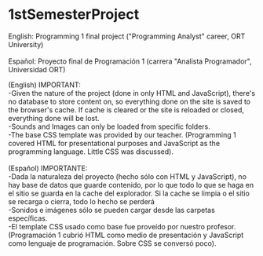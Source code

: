 # 1stSemesterProject
English: Programming 1 final project ("Programming Analyst" career, ORT University) <br> <br> Español: Proyecto final de Programación 1 (carrera "Analista Programador", Universidad ORT)


(English) IMPORTANT:<br>
-Given the nature of the project (done in only HTML and JavaScript), there's no database to store content on, so everything done on the site is saved to the browser's cache. If cache is cleared or the site is reloaded or closed, everything done will be lost.<br>
-Sounds and Images can only be loaded from specific folders.<br>
-The base CSS template was provided by our teacher. (Programming 1 covered HTML for presentational purposes and JavaScript as the programming language. Little CSS was discussed).
<br><br>
(Español) IMPORTANTE:<br>
-Dada la naturaleza del proyecto (hecho sólo con HTML y JavaScript), no hay base de datos que guarde contenido, por lo que todo lo que se haga en el sitio se guarda en la cache del explorador. Si la cache se limpia o el sitio se recarga o cierra, todo lo hecho se perderá<br>
-Sonidos e imágenes sólo se pueden cargar desde las carpetas específicas.<br>
-El template CSS usado como base fue proveído por nuestro profesor. (Programación 1 cubrió HTML como medio de presentación y JavaScript como lenguaje de programación. Sobre CSS se conversó poco).
